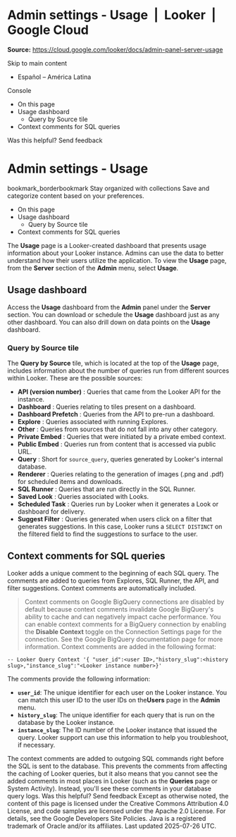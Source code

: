 # Admin settings - Usage  |  Looker  |  Google Cloud

**Source:** https://cloud.google.com/looker/docs/admin-panel-server-usage

Skip to main content 
  * Español – América Latina

Console 


  * On this page
  * Usage dashboard
    * Query by Source tile
  * Context comments for SQL queries




Was this helpful?
Send feedback 
#  Admin settings - Usage
bookmark_borderbookmark Stay organized with collections  Save and categorize content based on your preferences.
  * On this page
  * Usage dashboard
    * Query by Source tile
  * Context comments for SQL queries


The **Usage** page is a Looker-created dashboard that presents usage information about your Looker instance. Admins can use the data to better understand how their users utilize the application. To view the **Usage** page, from the **Server** section of the **Admin** menu, select **Usage**.
## Usage dashboard
Access the **Usage** dashboard from the **Admin** panel under the **Server** section.
You can download or schedule the **Usage** dashboard just as any other dashboard.
You can also drill down on data points on the **Usage** dashboard.
### Query by Source tile
The **Query by Source** tile, which is located at the top of the **Usage** page, includes information about the number of queries run from different sources within Looker. These are the possible sources:
  * **API (version number)** : Queries that came from the Looker API for the instance.
  * **Dashboard** : Queries relating to tiles present on a dashboard.
  * **Dashboard Prefetch** : Queries from the API to pre-run a dashboard.
  * **Explore** : Queries associated with running Explores.
  * **Other** : Queries from sources that do not fall into any other category.
  * **Private Embed** : Queries that were initiated by a private embed context.
  * **Public Embed** : Queries run from content that is accessed via public URL.
  * **Query** : Short for `source_query`, queries generated by Looker's internal database.
  * **Renderer** : Queries relating to the generation of images (.png and .pdf) for scheduled items and downloads.
  * **SQL Runner** : Queries that are run directly in the SQL Runner.
  * **Saved Look** : Queries associated with Looks.
  * **Scheduled Task** : Queries run by Looker when it generates a Look or dashboard for delivery.
  * **Suggest Filter** : Queries generated when users click on a filter that generates suggestions. In this case, Looker runs a `SELECT DISTINCT` on the filtered field to find the suggestions to surface to the user.


## Context comments for SQL queries
Looker adds a unique comment to the beginning of each SQL query. The comments are added to queries from Explores, SQL Runner, the API, and filter suggestions. Context comments are automatically included.
> Context comments on Google BigQuery connections are disabled by default because context comments invalidate Google BigQuery's ability to cache and can negatively impact cache performance. You can enable context comments for a BigQuery connection by enabling the **Disable Context** toggle on the Connection Settings page for the connection. See the Google BigQuery documentation page for more information.
Context comments are added in the following format:
```
-- Looker Query Context '{ "user_id":<user ID>,"history_slug":<history slug>,"instance_slug":"<Looker instance number>}'

```

The comments provide the following information:
  * **`user_id`**: The unique identifier for each user on the Looker instance. You can match this user ID to the user IDs on the**Users** page in the **Admin** menu.
  * **`history_slug`**: The unique identifier for each query that is run on the database by the Looker instance.
  * **`instance_slug`**: The ID number of the Looker instance that issued the query. Looker support can use this information to help you troubleshoot, if necessary.


The context comments are added to outgoing SQL commands right before the SQL is sent to the database. This prevents the comments from affecting the caching of Looker queries, but it also means that you cannot see the added comments in most places in Looker (such as the **Queries** page or System Activity).
Instead, you'll see these comments in your database query logs.
Was this helpful?
Send feedback 
Except as otherwise noted, the content of this page is licensed under the Creative Commons Attribution 4.0 License, and code samples are licensed under the Apache 2.0 License. For details, see the Google Developers Site Policies. Java is a registered trademark of Oracle and/or its affiliates.
Last updated 2025-07-26 UTC.


